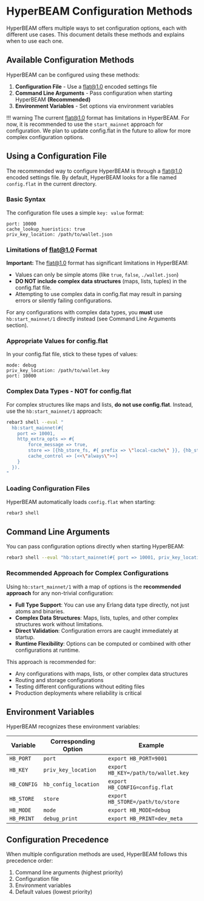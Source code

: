 # HyperBEAM Configuration Methods

HyperBEAM offers multiple ways to set configuration options, each with different use cases. This document details these methods and explains when to use each one.

## Available Configuration Methods

HyperBEAM can be configured using these methods:

1. **Configuration File** - Use a flat@1.0 encoded settings file 
2. **Command Line Arguments** - Pass configuration when starting HyperBEAM **(Recommended)**
3. **Environment Variables** - Set options via environment variables

!!! warning
	The current flat@1.0 format has limitations in HyperBEAM. For now, it is recommended to use the `start_mainnet` approach for configuration. We plan to update config.flat in the future to allow for more complex configuration options.

## Using a Configuration File

The recommended way to configure HyperBEAM is through a flat@1.0 encoded settings file. By default, HyperBEAM looks for a file named `config.flat` in the current directory.

### Basic Syntax

The configuration file uses a simple `key: value` format:

```
port: 10000
cache_lookup_hueristics: true
priv_key_location: /path/to/wallet.json
```

### Limitations of flat@1.0 Format

**Important:** The flat@1.0 format has significant limitations in HyperBEAM:

- Values can only be simple atoms (like `true`, `false`, `./wallet.json`)
- **DO NOT include complex data structures** (maps, lists, tuples) in the config.flat file.
- Attempting to use complex data in config.flat may result in parsing errors or silently failing configurations.

For any configurations with complex data types, you **must** use `hb:start_mainnet/1` directly instead (see Command Line Arguments section).

### Appropriate Values for config.flat

In your config.flat file, stick to these types of values:

```
mode: debug
priv_key_location: /path/to/wallet.key
port: 10000
```

### Complex Data Types - NOT for config.flat

For complex structures like maps and lists, **do not use config.flat**. Instead, use the `hb:start_mainnet/1` approach:

```bash
rebar3 shell --eval "
  hb:start_mainnet(#{
    port => 10001,
    http_extra_opts => #{
		force_message => true,
		store => [{hb_store_fs, #{ prefix => \"local-cache\" }}, {hb_store_gateway, #{}}],
		cache_control => [<<\"always\">>]
    }
  }).
"
```

### Loading Configuration Files

HyperBEAM automatically loads `config.flat` when starting:

```bash
rebar3 shell
```

## Command Line Arguments

You can pass configuration options directly when starting HyperBEAM:

```bash
rebar3 shell --eval "hb:start_mainnet(#{ port => 10001, priv_key_location => <<\"path/to/wallet.json\">> })."
```

### Recommended Approach for Complex Configurations

Using `hb:start_mainnet/1` with a map of options is the **recommended approach** for any non-trivial configuration:

- **Full Type Support**: You can use any Erlang data type directly, not just atoms and binaries.
- **Complex Data Structures**: Maps, lists, tuples, and other complex structures work without limitations.
- **Direct Validation**: Configuration errors are caught immediately at startup.
- **Runtime Flexibility**: Options can be computed or combined with other configurations at runtime.

This approach is recommended for:

- Any configurations with maps, lists, or other complex data structures
- Routing and storage configurations
- Testing different configurations without editing files
- Production deployments where reliability is critical

## Environment Variables

HyperBEAM recognizes these environment variables:

| Variable | Corresponding Option | Example |
|----------|----------------------|---------|
| `HB_PORT` | `port` | `export HB_PORT=9001` |
| `HB_KEY` | `priv_key_location` | `export HB_KEY=/path/to/wallet.key` |
| `HB_CONFIG` | `hb_config_location` | `export HB_CONFIG=config.flat` |
| `HB_STORE` | `store` | `export HB_STORE=/path/to/store` |
| `HB_MODE` | `mode` | `export HB_MODE=debug` |
| `HB_PRINT` | `debug_print` | `export HB_PRINT=dev_meta` |

## Configuration Precedence

When multiple configuration methods are used, HyperBEAM follows this precedence order:

1. Command line arguments (highest priority)
2. Configuration file 
3. Environment variables
4. Default values (lowest priority)
